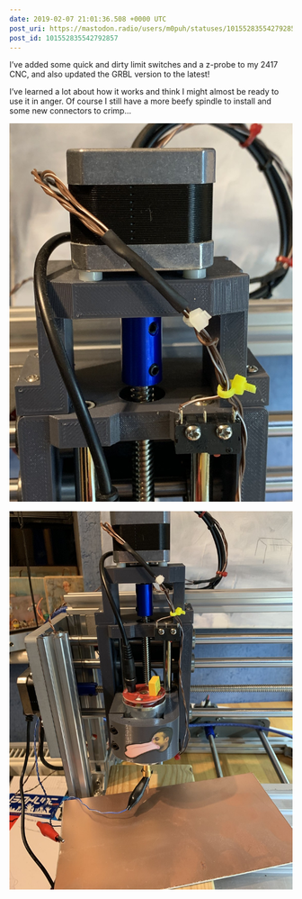 ```yaml
---
date: 2019-02-07 21:01:36.508 +0000 UTC
post_uri: https://mastodon.radio/users/m0puh/statuses/101552835542792857
post_id: 101552835542792857
---
```

I’ve added some quick and dirty limit switches and a z-probe to my 2417 CNC, and also updated the GRBL version to the latest!

I’ve learned a lot about how it works and think I might almost be ready to use it in anger. Of course I still have a more beefy spindle to install and some new connectors to crimp...


![A stepper motor on top of a 3D printed cage. The motor drives a small gantry with a motor inside, which is just out of shot. ](24952.jpg)

![A wider view of the 3D printed z-axis of the machine. There’s a stepper motor at the top and a gantry holding a motor. The housing has a sticker of a man with a comically large tongue (it’s a friend of mine)](24953.jpg)

